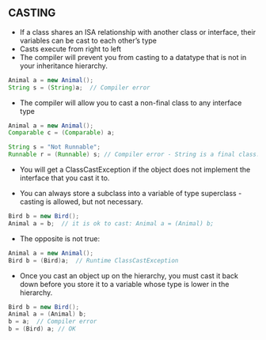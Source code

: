 ## CASTING

* If a class shares an IS­A relationship with another class or interface, their variables can be cast to each other’s type
* Casts execute from right to left
* The compiler will prevent you from casting to a datatype that is not in your
inheritance hierarchy.  

```java
Animal a = new Animal();
String s = (String)a;  // Compiler error
```

* The compiler will allow you to cast a non-final class to any interface type
```java
Animal a = new Animal();
Comparable c = (Comparable) a;

String s = "Not Runnable";
Runnable r = (Runnable) s; // Compiler error - String is a final class.
```

* You will get a ClassCastException if the object does not implement the interface
that you cast it to.


* You can always store a subclass into a variable of type superclass - casting is allowed, but not necessary.
```java
Bird b = new Bird();
Animal a = b;  // it is ok to cast: Animal a = (Animal) b;
```

* The opposite is not true:
```java
Animal a = new Animal();
Bird b = (Bird)a;  // Runtime ClassCastException
```

* Once you cast an object up on the hierarchy, you must cast it back down before
you store it to a variable whose type is lower in the hierarchy.

```java
Bird b = new Bird();
Animal a = (Animal) b;
b = a;  // Compiler error
b = (Bird) a; // OK
```
